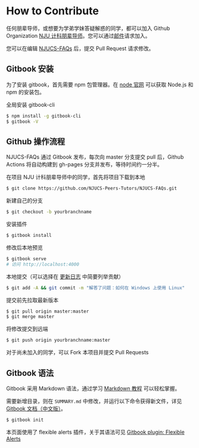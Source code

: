 # How to Contribute

任何朋辈导师，或想要为学弟学妹答疑解惑的同学，都可以加入 Github Organization [NJU 计科朋辈导师](https://github.com/NJUCS-Peers-Tutors)。您可以通过[邮件](mailto:zzw@smail.nju.edu.cn)请求加入。

您可以在编辑 [NJUCS-FAQs](https://github.com/NJUCS-Peers-Tutors/NJUCS-FAQs) 后，提交 Pull Request 请求修改。

## Gitbook 安装

为了安装 gitbook，首先需要 npm 包管理器。在 [node 官网](https://nodejs.org/en/download/) 可以获取 Node.js 和 npm 的安装包。

全局安装 gitbook-cli

```bash
$ npm install -g gitbook-cli
$ gitbook -V
```

## Github 操作流程

NJUCS-FAQs 通过 Gitbook 发布，每次向 master 分支提交 pull 后，Github Actions 将自动构建到 gh-pages 分支并发布，等待时间约一分半。

在项目 NJU 计科朋辈导师中的同学，首先将项目下载到本地

```bash
$ git clone https://github.com/NJUCS-Peers-Tutors/NJUCS-FAQs.git
```

新建自己的分支

```bash
$ git checkout -b yourbranchname
```

安装插件

```bash
$ gitbook install
```

修改后本地预览

```bash
$ gitbook serve
# 访问 http://localhost:4000
```

本地提交（可以选择在 [更新日志](/README.md#更新日志) 中简要列举贡献）

```bash
$ git add -A && git commit -m "解答了问题：如何在 Windows 上使用 Linux"
```

提交前先拉取最新版本

```bash
$ git pull origin master:master
$ git merge master
```

将修改提交到远端

```bash
$ git push origin yourbranchname:master
```

对于尚未加入的同学，可以 Fork 本项目并提交 Pull Requests

## Gitbook 语法

Gitbook 采用 Markdown 语法，通过学习 [Markdown 教程](https://www.runoob.com/markdown/md-tutorial.html) 可以轻松掌握。

需要新增目录，则在 `SUMMARY.md` 中修改，并运行以下命令获得新文件，详见 [Gitbook 文档（中文版）](https://chrisniael.gitbooks.io/gitbook-documentation/content/format/chapters.html)。

```bash
$ gitbook init
```

本页面使用了 flexible alerts 插件，关于其语法可见 [Gitbook plugin: Flexible Alerts](https://www.npmjs.com/package/gitbook-plugin-flexible-alerts)
